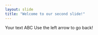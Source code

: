 ```yaml
---
layout: slide
title: "Welcome to our second slide!"
---
```

Your text ABC
Use the left arrow to go back!
